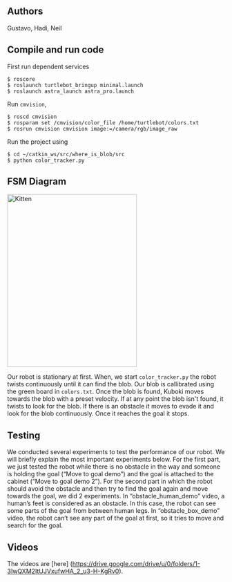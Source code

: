 ## Authors
Gustavo, Hadi, Neil 

## Compile and run code
First run dependent services
```
$ roscore
$ roslaunch turtlebot_bringup minimal.launch
$ roslaunch astra_launch astra_pro.launch
```

Run `cmvision`,
```
$ roscd cmvision
$ rosparam set /cmvision/color_file /home/turtlebot/colors.txt
$ rosrun cmvision cmvision image:=/camera/rgb/image_raw
```

Run the project using
```
$ cd ~/catkin_ws/src/where_is_blob/src
$ python color_tracker.py
```

## FSM Diagram
<img src="https://puu.sh/CIKO5/46145c82d4.png" alt="Kitten"
	title="FSM Diagram" width="300" height="400" />

Our robot is stationary at first. When, we start `color_tracker.py`
the robot twists continuously until it can find the blob. Our blob is callibrated
using the green board in `colors.txt`. Once the blob is found, Kuboki
moves towards the blob with a preset velocity. If at any point the blob
isn't found, it twists to look for the blob. If there is an obstacle 
it moves to evade it and look for the blob continuously. Once it reaches
the goal it stops.

## Testing 
We conducted several experiments to test the performance of our robot. We will briefly explain the most important experiments below. For the first part, we just tested the robot while there is no obstacle in the way and someone is holding the goal (“Move to goal demo”) and the goal is attached to the cabinet (“Move to goal demo 2”). 
For the second part in which the robot should avoid the obstacle and then try to find the goal again and move towards the goal, we did 2 experiments. In “obstacle_human_demo” video, a human’s feet is considered as an obstacle. In this case, the robot can see some parts of the goal from between human legs. In “obstacle_box_demo” video, the robot can’t see any part of the goal at first, so it tries to move and search for the goal.

## Videos
The videos are [here] (https://drive.google.com/drive/u/0/folders/1-3IwQXM2ItUJVxufwHA_2_u3-H-KgRv0).
